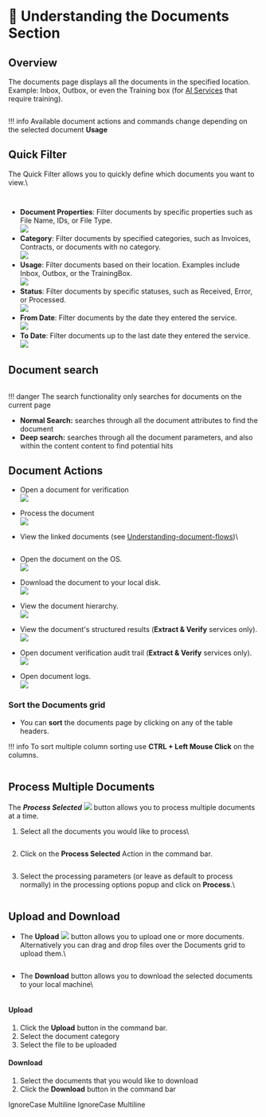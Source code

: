 # 🧠 Understanding the Documents Section

## Overview

The documents page displays all the documents in the specified location. Example: Inbox, Outbox, or even the Training box (for [AI Services](../services//index.md) that require training).

<figure><img src="../assets/image%20%2870%29.png" alt=""><figcaption></figcaption></figure>

!!! info
    Available document actions and commands change depending on the selected document **Usage**

## Quick Filter

The Quick Filter allows you to quickly define which documents you want to view.\


<div align="left"><figure><img src="../assets/image%20%2811%29%20%281%29%20%281%29%20%281%29%20%281%29.png" alt=""><figcaption></figcaption></figure></div>

<figure><img src="../assets/image%20%2812%29%20%281%29%20%281%29%20%281%29%20%281%29.png" alt=""><figcaption></figcaption></figure>

* **Document Properties**: Filter documents by specific properties such as File Name, IDs, or File Type.\
  ![](../assets/image%20%2813%29%20%281%29%20%281%29%20%281%29%20%281%29.png)
* **Category**: Filter documents by specified categories, such as Invoices, Contracts, or documents with no category.\
  ![](../assets/image%20%2814%29%20%281%29%20%281%29%20%281%29%20%281%29.png)
* **Usage**: Filter documents based on their location. Examples include Inbox, Outbox, or the TrainingBox.\
  ![](../assets/image%20%2815%29%20%281%29%20%281%29%20%281%29%20%281%29.png)
* **Status**: Filter documents by specific statuses, such as Received, Error, or Processed.\
  ![](../assets/image%20%2816%29%20%281%29%20%281%29%20%281%29%20%281%29.png)
* **From Date**: Filter documents by the date they entered the service.\
  ![](../assets/image%20%2817%29%20%281%29%20%281%29%20%281%29%20%281%29.png)
* **To Date**: Filter documents up to the last date they entered the service.\
  ![](../assets/image%20%2818%29%20%281%29%20%281%29%20%281%29%20%281%29.png)

## Document search

<div align="left"><figure><img src="../assets/image%20%2819%29%20%281%29%20%281%29%20%281%29%20%281%29.png" alt=""><figcaption></figcaption></figure></div>

!!! danger
    The search functionality only searches for documents on the current page

* **Normal Search:** searches through all the document attributes to find the document
* **Deep search:** searches through all the document parameters, and also within the content content to find potential hits

## Document Actions

* Open a document for verification\
  ![](../assets/image%20%2821%29%20%281%29%20%281%29%20%281%29%20%281%29.png)
* Process the document\
  ![](../assets/image%20%2820%29%20%281%29%20%281%29%20%281%29%20%281%29.png)
*   View the linked documents (see [Understanding-document-flows](understanding-document-flows.md))\


    <figure><img src="../assets/image%20%2822%29%20%281%29%20%281%29%20%281%29.png" alt=""><figcaption></figcaption></figure>
* Open the document on the OS.\
  ![](../assets/image%20%2823%29%20%281%29%20%281%29%20%281%29.png)
* Download the document to your local disk.\
  ![](../assets/image%20%2824%29%20%281%29%20%281%29%20%281%29.png)
* View the document hierarchy.\
  ![](../assets/image%20%2854%29%20%281%29.png)
* View the document's structured results (**Extract & Verify** services only).\
  ![](../assets/image%20%2855%29%20%281%29.png)
* Open document verification audit trail (**Extract & Verify** services only).\
  ![](../assets/image%20%2856%29%20%281%29.png)
* Open document logs.\
  ![](../assets/image%20%2825%29%20%281%29%20%281%29%20%281%29.png)

### Sort the Documents grid

* You can **sort** the documents page by clicking on any of the table headers.

!!! info
    To sort multiple column sorting use **CTRL + Left Mouse Click** on the columns.

<figure><img src="../assets/image%20%2858%29%20%281%29.png" alt=""><figcaption></figcaption></figure>

## Process Multiple Documents

The _**Process Selected**&#x20;_&#x20;![](../assets/image%20%2859%29%20%281%29.png)  button  allows you to process multiple documents at a time.

1.  Select all the documents you would like to process\


    <figure><img src="../assets/image%20%2861%29%20%281%29.png" alt=""><figcaption></figcaption></figure>
2.  Click on the **Process Selected** Action in the command bar.

    <figure><img src="../assets/image%20%2863%29%20%281%29.png" alt=""><figcaption></figcaption></figure>
3.  Select the processing parameters (or leave as default to process normally) in the processing options popup and click on **Process**.\


    <div align="left"><figure><img src="../assets/image%20%2864%29%20%281%29.png" alt=""><figcaption></figcaption></figure></div>

## Upload and Download

*   The **Upload** ![](../assets/image%20%2865%29%20%281%29.png) button allows you to upload one or more documents. Alternatively you can drag and drop files over the Documents grid to upload them.\


    <figure><img src="../assets/image%20%2866%29%20%281%29.png" alt=""><figcaption></figcaption></figure>
*   The **Download** button allows you to download the selected documents to your local machine\


    <figure><img src="../assets/image%20%2867%29%20%281%29.png" alt=""><figcaption></figcaption></figure>

#### Upload

1. Click the **Upload** button in the command bar.
2. Select the document category
3. Select the file to be uploaded

#### Download

1. Select the documents that you would like to download
2. Click the **Download** button in the command bar

 IgnoreCase Multiline IgnoreCase Multiline



